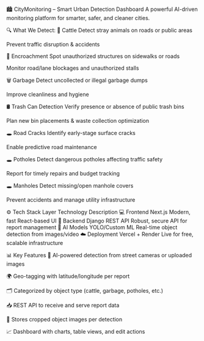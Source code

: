 🏙️ CityMonitoring – Smart Urban Detection Dashboard
A powerful AI-driven monitoring platform for smarter, safer, and cleaner cities.

🔍 What We Detect:
🐄 Cattle
Detect stray animals on roads or public areas

Prevent traffic disruption & accidents

🚧 Encroachment
Spot unauthorized structures on sidewalks or roads

Monitor road/lane blockages and unauthorized stalls

🗑️ Garbage
Detect uncollected or illegal garbage dumps

Improve cleanliness and hygiene

🛢️ Trash Can Detection
Verify presence or absence of public trash bins

Plan new bin placements & waste collection optimization

🕳️ Road Cracks
Identify early-stage surface cracks

Enable predictive road maintenance

🕳️ Potholes
Detect dangerous potholes affecting traffic safety

Report for timely repairs and budget tracking

🕳️ Manholes
Detect missing/open manhole covers

Prevent accidents and manage utility infrastructure

⚙️ Tech Stack
Layer	Technology	Description
💻 Frontend	Next.js	Modern, fast React-based UI
🔗 Backend	Django REST API	Robust, secure API for report management
🧠 AI Models	YOLO/Custom ML	Real-time object detection from images/video
☁️ Deployment	Vercel + Render	Live for free, scalable infrastructure

📊 Key Features
🧠 AI-powered detection from street cameras or uploaded images

🌍 Geo-tagging with latitude/longitude per report

🗂️ Categorized by object type (cattle, garbage, potholes, etc.)

📥 REST API to receive and serve report data

📸 Stores cropped object images per detection

📈 Dashboard with charts, table views, and edit actions
